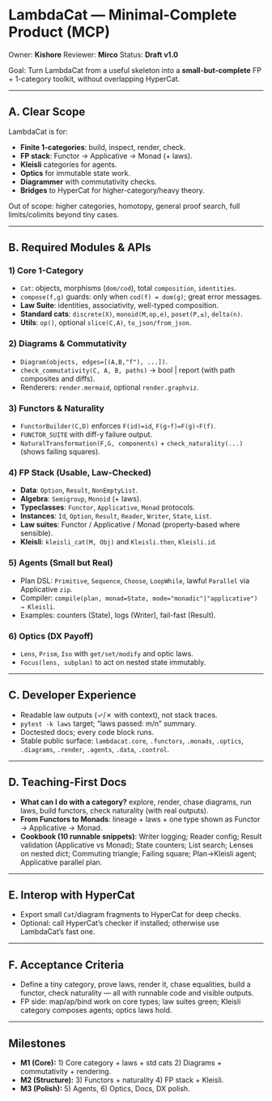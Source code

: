# LambdaCat — Minimal-Complete Product (MCP)

Owner: **Kishore**
Reviewer: **Mirco**
Status: **Draft v1.0**

Goal: Turn LambdaCat from a useful skeleton into a **small-but-complete** FP + 1-category toolkit, without overlapping HyperCat.

---

## A. Clear Scope

LambdaCat is for:
- **Finite 1-categories**: build, inspect, render, check.
- **FP stack**: Functor → Applicative → Monad (+ laws).
- **Kleisli** categories for agents.
- **Optics** for immutable state work.
- **Diagrammer** with commutativity checks.
- **Bridges** to HyperCat for higher-category/heavy theory.

Out of scope: higher categories, homotopy, general proof search, full limits/colimits beyond tiny cases.

---

## B. Required Modules & APIs

### 1) Core 1-Category
- `Cat`: objects, morphisms (`dom/cod`), total `composition`, `identities`.
- `compose(f,g)` guards: only when `cod(f) = dom(g)`; great error messages.
- **Law Suite**: identities, associativity, well-typed composition.
- **Standard cats**: `discrete(X)`, `monoid(M,op,e)`, `poset(P,≤)`, `delta(n)`.
- **Utils**: `op()`, optional `slice(C,A)`, `to_json/from_json`.

### 2) Diagrams & Commutativity
- `Diagram(objects, edges=[(A,B,"f"), ...])`.
- `check_commutativity(C, A, B, paths)` → bool | report (with path composites and diffs).
- Renderers: `render.mermaid`, optional `render.graphviz`.

### 3) Functors & Naturality
- `FunctorBuilder(C,D)` enforces `F(id)=id`, `F(g∘f)=F(g)∘F(f)`.
- `FUNCTOR_SUITE` with diff-y failure output.
- `NaturalTransformation(F,G, components)` + `check_naturality(...)` (shows failing squares).

### 4) FP Stack (Usable, Law-Checked)
- **Data**: `Option`, `Result`, `NonEmptyList`.
- **Algebra**: `Semigroup`, `Monoid` (+ laws).
- **Typeclasses**: `Functor`, `Applicative`, `Monad` protocols.
- **Instances**: `Id`, `Option`, `Result`, `Reader`, `Writer`, `State`, `List`.
- **Law suites**: Functor / Applicative / Monad (property-based where sensible).
- **Kleisli**: `kleisli_cat(M, Obj)` and `Kleisli.then`, `Kleisli.id`.

### 5) Agents (Small but Real)
- Plan DSL: `Primitive`, `Sequence`, `Choose`, `LoopWhile`, lawful `Parallel` via Applicative `zip`.
- Compiler: `compile(plan, monad=State, mode="monadic"|"applicative") → Kleisli`.
- Examples: counters (State), logs (Writer), fail-fast (Result).

### 6) Optics (DX Payoff)
- `Lens`, `Prism`, `Iso` with `get/set/modify` and optic laws.
- `Focus(lens, subplan)` to act on nested state immutably.

---

## C. Developer Experience

- Readable law outputs (✓/✗ with context), not stack traces.
- `pytest -k laws` target; “laws passed: m/n” summary.
- Doctested docs; every code block runs.
- Stable public surface: `lambdacat.core`, `.functors`, `.monads`, `.optics`, `.diagrams`, `.render`, `.agents`, `.data`, `.control`.

---

## D. Teaching-First Docs

- **What can I do with a category?** explore, render, chase diagrams, run laws, build functors, check naturality (with real outputs).
- **From Functors to Monads**: lineage + laws + one type shown as Functor → Applicative → Monad.
- **Cookbook (10 runnable snippets)**: Writer logging; Reader config; Result validation (Applicative vs Monad); State counters; List search; Lenses on nested dict; Commuting triangle; Failing square; Plan→Kleisli agent; Applicative parallel plan.

---

## E. Interop with HyperCat

- Export small `Cat`/diagram fragments to HyperCat for deep checks.
- Optional: call HyperCat’s checker if installed; otherwise use LambdaCat’s fast one.

---

## F. Acceptance Criteria

- Define a tiny category, prove laws, render it, chase equalities, build a functor, check naturality — all with runnable code and visible outputs.
- FP side: map/ap/bind work on core types; law suites green; Kleisli category composes agents; optics laws hold.

---

## Milestones

- **M1 (Core):** 1) Core category + laws + std cats 2) Diagrams + commutativity + rendering.  
- **M2 (Structure):** 3) Functors + naturality 4) FP stack + Kleisli.  
- **M3 (Polish):** 5) Agents, 6) Optics, Docs, DX polish.
